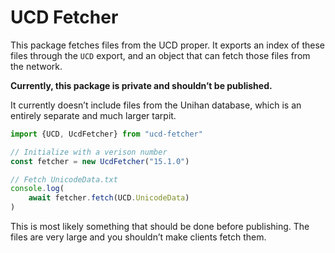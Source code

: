 # UCD Fetcher
This package fetches files from the UCD proper. It exports an index of these files through the `UCD` export, and an object that can fetch those files from the network. 

**Currently, this package is private and shouldn’t be published.**

It currently doesn’t include files from the Unihan database, which is an entirely separate and much larger tarpit.

```typescript
import {UCD, UcdFetcher} from "ucd-fetcher"

// Initialize with a verison number
const fetcher = new UcdFetcher("15.1.0")

// Fetch UnicodeData.txt
console.log(
	await fetcher.fetch(UCD.UnicodeData)
)
```

This is most likely something that should be done before publishing. The files are very large and you shouldn’t make clients fetch them.
